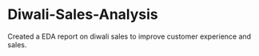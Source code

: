 # Diwali-Sales-Analysis
Created a EDA report on diwali sales to improve customer experience and sales.
